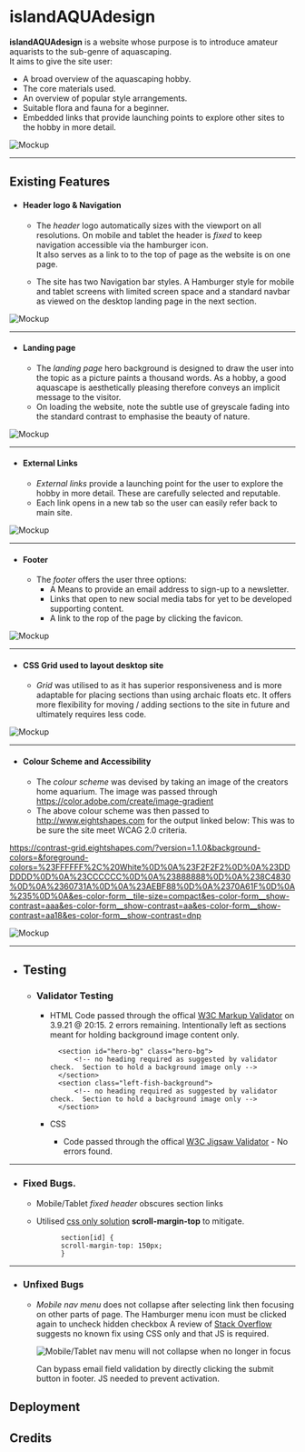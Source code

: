 # **islandAQUAdesign**
**islandAQUAdesign** is a website whose purpose is to introduce amateur aquarists to the sub-genre of aquascaping.  
It aims to give the site user: 
- A broad overview of the aquascaping hobby. 
- The core materials used.
- An overview of popular style arrangements.  
- Suitable flora and fauna for a beginner.
- Embedded links that provide launching points to explore other sites to the hobby in more detail.

![Mockup](/assets/images/website_mockup.PNG "Website preview at different resolutions") 

***

## **Existing Features**
- #### **Header logo & Navigation**
    - The *header* logo automatically sizes with the viewport on all resolutions.
    On mobile and tablet the header is *fixed* to keep navigation accessible via the hamburger icon.  
    It also serves as a link to to the top of page as the website is on one page.

    - The site has two Navigation bar styles.  A Hamburger style for mobile and tablet screens with limited screen space and a standard navbar as viewed on the desktop landing page in the next section.

![Mockup](/assets/images/mobile_tablet_nav.PNG "Preview of header/nav with logo at mobile/tablet resolutions")

***

- #### **Landing page**
    - The *landing page* hero background is designed to draw the user into the topic as a picture paints a thousand words.
    As a hobby, a good aquascape is aesthetically pleasing therefore conveys an implicit message to the visitor.
    - On loading the website, note the subtle use of greyscale fading into the standard contrast to emphasise the beauty of nature.

![Mockup](/assets/images/landing_page.PNG "Website landing page and preview of header/nav at desktop resolution") 

***

- #### **External Links**
    - *External links* provide a launching point for the user to explore the hobby in more detail. These are carefully selected and reputable.
    - Each link opens in a new tab so the user can easily refer back to main site.

![Mockup](/assets/images/external_links.PNG "Links are provided to external sites by clicking the image or its caption") 

***

- #### **Footer**
    - The *footer* offers the user three options:
        - A Means to provide an email address to sign-up to a newsletter.
        - Links that open to new social media tabs for yet to be developed supporting content.
        - A link to the rop of the page by clicking the favicon.

![Mockup](/assets/images/footer_img.PNG "Footer section") 

***

- #### **CSS Grid used to layout desktop site**
    - *Grid* was utilised to as it has superior responsiveness and is more adaptable for placing sections than using archaic floats etc.
      It offers more flexibility for moving / adding sections to the site in future and ultimately requires less code.

![Mockup](/assets/images/grid_view_chrome_dev_tools.PNG "Image of Grid view enabled using Google Chrome developer Tools section")

***

- #### **Colour Scheme and Accessibility**
    - The *colour scheme* was devised by taking an image of the creators home aquarium.
    The image was passed through <https://color.adobe.com/create/image-gradient>
    - The above colour scheme was then passed to <http://www.eightshapes.com> for the output linked below:
    This was to be sure the site meet WCAG 2.0 criteria.

 <https://contrast-grid.eightshapes.com/?version=1.1.0&background-colors=&foreground-colors=%23FFFFFF%2C%20White%0D%0A%23F2F2F2%0D%0A%23DDDDDD%0D%0A%23CCCCCC%0D%0A%23888888%0D%0A%238C4830%0D%0A%2360731A%0D%0A%23AEBF88%0D%0A%2370A61F%0D%0A%235%0D%0A&es-color-form__tile-size=compact&es-color-form__show-contrast=aaa&es-color-form__show-contrast=aa&es-color-form__show-contrast=aa18&es-color-form__show-contrast=dnp>

![Mockup](/assets/images/colour_scheme_genetated_from_home_aquarium.PNG "Website landing page")

***

- ## **Testing**
    - ### **Validator Testing**
        - HTML
        Code passed through the offical [W3C Markup Validator](https://validator.w3.org/) on 3.9.21 @ 20:15. 2 errors remaining.  Intentionally left as sections meant for holding background image content only.

                <section id="hero-bg" class="hero-bg">
                    <!-- no heading required as suggested by validator check.  Section to hold a background image only -->
                </section>
                <section class="left-fish-background">
                    <!-- no heading required as suggested by validator check.  Section to hold a background image only -->
                </section>

        - CSS
            - Code passed through the offical [W3C Jigsaw Validator](https://jigsaw.w3.org/css-validator/) - No errors found.

***

- ### Fixed Bugs.
    - Mobile/Tablet *fixed header* obscures section links
    - Utilised [css only solution](https://codepen.io/cferdinandi/pen/GRJvozN) **scroll-margin-top** to mitigate.

                section[id] {
                scroll-margin-top: 150px;    
                }
***

- ### Unfixed Bugs
    - *Mobile nav menu* does not collapse after selecting link then focusing on other parts of page. The Hamburger menu icon must be clicked again to uncheck hidden checkbox
        A review of [Stack Overflow](https://stack.overflow.com) suggests no known fix using CSS only and that JS is required.
        
        ![Mobile/Tablet nav menu will not collapse when no longer in focus](/assets/images/mobile_nav.PNG)

        Can bypass email field validation by directly clicking the submit button in footer. JS needed to prevent activation.

## Deployment

## Credits
